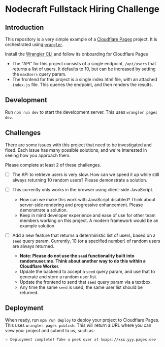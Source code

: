 # Nodecraft Fullstack Hiring Challenge

## Introduction
This repository is a very simple example of a [Cloudflare Pages](https://pages.cloudflare.com/) project. It is orchestrated using [`wrangler`](https://developers.cloudflare.com/workers/wrangler/).

Install the [Wrangler CLI](https://developers.cloudflare.com/pages/platform/direct-upload/#wrangler-cli) and follow its onboarding for Cloudflare Pages

- The "API" for this project consists of a single endpoint, `/api/users` that returns a list of users. It defaults to 10, but can be increased by setting the `maxUsers` query param.
- The frontend for this project is a single index.html file, with an attached `index.js` file. This queries the endpoint, and then renders the results.

## Development

Run `npm run dev` to start the development server. This uses `wrangler pages dev`.

## Challenges

There are some issues with this project that need to be investigated and fixed. Each issue has many possible solutions, and we're interested in seeing how you approach them.

Please complete at least 2 of these challenges.

- [ ] The API to retrieve users is very slow. How can we speed it up while still always returning 10 random users? Please demonstrate a solution.

- [ ] This currently only works in the browser using client-side JavaScript.
	- How can we make this work with JavaScript disabled? Think about server-side rendering and progressive enhancement. Please demonstrate a solution.
	- Keep in mind developer experience and ease of use for other team members working on this project. A modern framework would be an example solution.

- [ ] Add a new feature that returns a deterministic list of users, based on a `seed` query param. Currently, 10 (or a specified number) of random users are always returned.
	- **Note: Please do not use the `seed` functionality built into randomuser.me. Think about another way to do this within a Cloudflare Worker.**
	- Update the backend to accept a `seed` query param, and use that to generate and store a random user list.
	- Update the frontend to send that `seed` query param via a textbox.
	- Any time the same `seed` is used, the same user list should be returned.

## Deployment

When ready, run `npm run deploy` to deploy your project to Cloudflare Pages. This uses `wrangler pages publish`. This will return a URL where you can view your project and submit to us, such as:
```
✨ Deployment complete! Take a peek over at hxxps://xxx.yyy.pages.dev
```
